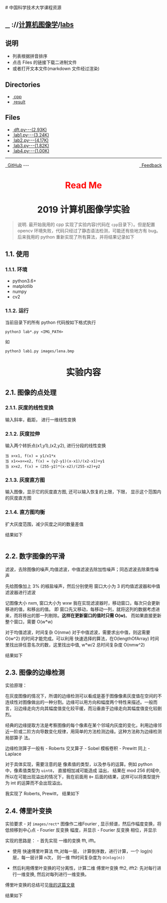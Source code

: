 
<head>
    <meta http-equiv="content-type" content="text/html; charset=utf-8">
    <link rel="stylesheet" href="https://use.fontawesome.com/releases/v5.8.1/css/all.css" integrity="sha384-50oBUHEmvpQ+1lW4y57PTFmhCaXp0ML5d60M1M7uH2+nqUivzIebhndOJK28anvf" crossorigin="anonymous">
    <title> 中国科学技术大学课程资源</title>
</head>
# 中国科学技术大学课程资源

<div>
  <h2>
    <a href="../index.html">&nbsp;&nbsp;<i class="fas fa-backward"></i>&nbsp;</a>
    :/<a href="../../index.html"><i class="fas fa-home"></i></a>/<a href="../index.html">计算机图像学</a>/<a href="index.html">labs</a>
  </h2>
</div>

## 说明
- 列表根据拼音排序
- 点击 Files 的链接下载二进制文件
- 或者打开文本文件(markdown 文件经过渲染)

<h2> Directories &nbsp; <a href="http://downgit.zhoudaxiaa.com/#/home?url=https://github.com/USTC-Resource/USTC-Course/tree/master/计算机图像学/labs" style="color:red;text-decoration:underline;" target="_black"><i class="fas fa-download"></i></a></h2>

<ul><li><a href="cpp/index.html"><i class="fas fa-folder"></i>&nbsp;cpp</a></li>
<li><a href="result/index.html"><i class="fas fa-folder"></i>&nbsp;result</a></li></ul>

## Files
<ul><li><a href="https://raw.githubusercontent.com/USTC-Resource/USTC-Course/master/计算机图像学/labs/dft.py"><i class="fas fa-file-code"></i>&nbsp;dft.py---(2.93K)</a></li>
<li><a href="https://raw.githubusercontent.com/USTC-Resource/USTC-Course/master/计算机图像学/labs/lab1.py"><i class="fas fa-file-code"></i>&nbsp;lab1.py---(3.24K)</a></li>
<li><a href="https://raw.githubusercontent.com/USTC-Resource/USTC-Course/master/计算机图像学/labs/lab2.py"><i class="fas fa-file-code"></i>&nbsp;lab2.py---(4.17K)</a></li>
<li><a href="https://raw.githubusercontent.com/USTC-Resource/USTC-Course/master/计算机图像学/labs/lab3.py"><i class="fas fa-file-code"></i>&nbsp;lab3.py---(1.82K)</a></li>
<li><a href="https://raw.githubusercontent.com/USTC-Resource/USTC-Course/master/计算机图像学/labs/lab4.py"><i class="fas fa-file-code"></i>&nbsp;lab4.py---(1.00K)</a></li></ul>

---
<div style="text-decration:underline;display:inline">
  <a href="https://github.com/USTC-Resource/USTC-Course.git" target="_blank" rel="external"><i class="fab fa-github"></i>&nbsp; GitHub</a>
  <a href="mailto:&#122;huheqin1@gmail.com?subject=反馈与建议" style="float:right" target="_blank" rel="external"><i class="fas fa-envelope"></i>&nbsp; Feedback</a>
</div>
---

<h1 style="color:red;text-align:center;">Read Me</h1>

<h1 id="2019"><div align="center">2019 计算机图像学实验</div></h1>
<blockquote>
<p>说明. 最开始我用的 cpp 实现了实验内容(代码在 <code>cpp</code>目录下）。但是配置 opencv 环境失败，代码只经过了静态语法检测，可能还有些地方有 bug。 后来我用的 python 重新实现了所有算法，并将结果记录如下</p>
</blockquote>
<h2 id="11">1.1. 使用</h2>
<h3 id="111">1.1.1. 环境</h3>
<ul>
<li>python3.6+</li>
<li>matplotlib</li>
<li>numpy</li>
<li>cv2</li>
</ul>
<h3 id="112">1.1.2. 运行</h3>
<p>当前目录下的所有 python 代码按如下格式执行</p>
<p><code>python3 lab*.py &lt;IMG_PATH&gt;</code></p>
<p>如</p>
<p><code>python3 lab1.py images/lena.bmp</code></p>
<div align="center"><h1>实验内容</h1>  </div>

<h2 id="21">2.1. 图像的点处理</h2>
<h3 id="211">2.1.1. 灰度的线性变换</h3>
<p>输入斜率，截距， 进行一维线性变换</p>
<h3 id="212">2.1.2. 灰度拉伸</h3>
<p>输入两个转折点(x1,y1),(x2,y2), 进行分段的线性变换</p>
<pre class="codehilite"><code>当 x&lt;x1, f(x) = y1/x1*x
当 x1&lt;=x&lt;=x2, f(x) = (y2-y1)(x-x1)/(x2-x1)+y1
当 x&gt;x2, f(x) = (255-y2)*(x-x2)/(255-x2)+y2</code></pre>


<h3 id="213">2.1.3. 灰度直方图</h3>
<p>输入图像，显示它的灰度直方图, 还可以输入恢复的上限，下限， 显示这个范围内的灰度直方图</p>
<h3 id="214">2.1.4. 直方图均衡</h3>
<p>扩大灰度范围，减少灰度之间的数量差值</p>
<p>结果如下
<img alt="" src="result/lab1-lena.png" /></p>
<p><img alt="" src="result/lab1-pout.png" /></p>
<h2 id="22">2.2. 数字图像的平滑</h2>
<p>滤波，去除图像的噪声,均值滤波，中值滤波去除加性噪声；同态滤波去除乘性噪声</p>
<p>先给图像加上 3% 的椒盐噪声，然后分别使用 窗口大小为 3 的均值滤波器和中值滤波器进行滤波</p>
<p>记图像大小 nxm, 窗口大小为 wxw
我在实现滤波器时，移动窗口，每次只会更新移进的值，和移出的值。
即 窗口先又移动，每移动一列，就将这列的数据考虑进来，而将移出的那一列剔除。<strong>这样在更新窗口的值时只需 O(w)</strong>。 而如果直接更新整个窗口，需要 O(w*w)</p>
<p>对于均值滤波，时间复杂 O(nmw)
对于中值滤波，需要求出中值，则这需要 O(w^2) 的时间才能完成。可以利用 快速选择的算法，在O(lengthOfArray) 时间里找出排任意名次的数，这里找出中值, w*w/2
总时间复杂度 O(nmw^2)</p>
<p>结果如下
<img alt="" src="result/lab2-lena.png" /></p>
<h2 id="23">2.3. 图像的边缘检测</h2>
<p>实验原理： </p>
<p>在灰度图像的情况下，所谓的边缘检测可以看成是基于图像像素灰度值在空间的不连续性对图像做出的一种分割。边缘可以用方向和幅度两个特性来描述。一般而言，沿边缘走向方向其幅度值变化较平缓，而沿垂直于边缘走向其幅度值变化较剧烈。 </p>
<p>经典的边缘提取方法是考察图像的每个像素在某个邻域内灰度的变化，利用边缘邻近一阶或二阶方向导数变化规律，用简单的方法检测边缘。这种方法称为边缘检测局部算子
法。 </p>
<p>边缘检测算子一般有
- Roberts 交叉算子
- Sobel 模板卷积
- Prewitt 同上
- Laplace </p>
<p>对于具体实现，需要注意的是 像素值的类型，以及参与的运算。例如 python 中，像素值类型为 <code>uint8</code>， 直接相加减可能造成 溢出， 结果在 mod 256 的域中, 所以在可能出现溢出的情况下，我在前面用 <code>0+</code> 后面的结果，这样可以将类型提升为 int 的运算而不会出现溢出。</p>
<p>我实现了 Roberts, Prewitt， 结果如下
<img alt="" src="result/lab3-lena.png" />
<img alt="" src="result/lab3-map.png" /></p>
<h2 id="24">2.4. 傅里叶变换</h2>
<p>实验要求
- 对 <code>images/rect*</code> 图像作二维Fourier , 显示频谱，然后作幅度变换，将低频移到中心点
- Fourier 反变换 幅度，并显示
- Fourier 反变换 相位，并显示</p>
<p>实现的思路是：
- 首先实现 一维的变换 fft, ifft。 </p>
<ul>
<li>
<p>使用 快速傅里叶算法 fft,对每一层， 计算倒序数，进行计算，一个 log(n) 层，每一层计算 n次， 则一维 fft时间复杂度为 <code>O(nlog(n))</code></p>
</li>
<li>
<p>然后利用傅里叶变换的可分离性，计算二维 傅里叶变换 fft2, ifft2: 先对每行进行一维变换, 然后对每列进行一维变换。</p>
</li>
</ul>
<p>傅里叶变换的总结可见<a href="https://mbinary.xyz/dft.html">我的这篇文章</a></p>
<p>结果如下</p>
<p><img alt="" src="result/lab4-rect1.png" />
<img alt="" src="result/lab4-rect2.png" /></p>
